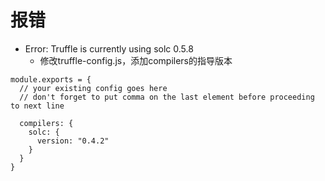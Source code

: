 # 报错

- Error: Truffle is currently using solc 0.5.8
	- 修改truffle-config.js，添加compilers的指导版本
```
module.exports = {
  // your existing config goes here
  // don't forget to put comma on the last element before proceeding to next line

  compilers: {
    solc: {
      version: "0.4.2"
    }
  }
}
```	
